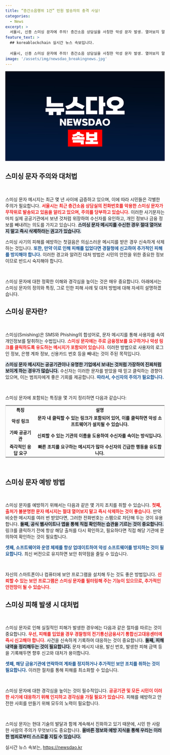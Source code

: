 ```yaml
---
title: “층간소음행위 1건” 민원 발송자의 충격 사실!
categories:
  - News
excerpt: >
  서울시, 신종 스미싱 문자에 주의! 층간소음 상담실을 사칭한 악성 문자 발생. 열어보지 말고 즉시 삭제하고, 피해 시 신고해야!
feature_text: >
  ## koreablockchain 실시간 뉴스 속보입니다.

  서울시, 신종 스미싱 문자에 주의! 층간소음 상담실을 사칭한 악성 문자 발생. 열어보지 말고 즉시 삭제하고, 피해 시 신고해야!
image: '/assets/img/newsdao_breakingnews.jpg'
---
```


<p><img src="/assets/img/newsdao_breakingnews.jpg" alt="koreablockchain 속보" /></p>

<h2 data-ke-size="size26">스미싱 문자 주의와 대처법</h2>

<p data-ke-size="size16">&nbsp;</p>

<p>스미싱 문자 메시지는 최근 몇 년 사이에 급증하고 있으며, 이에 따라 시민들은 각별한 주의가 필요합니다. <b><span style="color: #ee2323;">서울시는 최근 층간소음 상담실의 전화번호를 악용한 스미싱 문자가 무작위로 발송되고 있음을 알리고 있으며, 주의를 당부하고 있습니다.</span></b> 이러한 사기문자는 마치 실제 공공기관에서 보낸 것처럼 위장하여 수신자를 유인하고, 개인 정보나 금융 정보를 빼내려는 의도를 가지고 있습니다. <b><span style="background-color: #21538527;">스미싱 문자 메시지를 수신한 경우 절대 열어보지 말고 즉시 삭제하라는 권고가 있습니다.</span></b> </p>

<p>스미싱 사기의 피해를 예방하는 첫걸음은 의심스러운 메시지를 받은 경우 신속하게 삭제하는 것입니다. <b><span style="color: #1a5490;">또한, 만약 이로 인해 피해를 입었다면 경찰청에 신고하여 추가적인 피해를 방지해야 합니다.</span></b> 이러한 경고와 알려진 대처 방법은 시민의 안전을 위한 중요한 정보이므로 반드시 숙지해야 합니다.</p>

<p data-ke-size="size16">&nbsp;</p>

<p>스미싱 문자에 대한 정확한 이해와 경각심을 높이는 것은 매우 중요합니다. 아래에서는 스미싱 문자의 정의와 특징, 그로 인한 피해 사례 및 대처 방법에 대해 자세히 설명하겠습니다.</p>

<h2 data-ke-size="size26">스미싱 문자란?</h2>

<p data-ke-size="size16">&nbsp;</p>

<p>스미싱(Smishing)은 SMS와 Phishing의 합성어로, 문자 메시지를 통해 사용자를 속여 개인정보를 탈취하는 수법입니다. <b><span style="color: #ee2323;">스미싱 문자에는 주로 금융정보를 요구하거나 악성 링크를 클릭하도록 유도하는 메시지가 포함되어 있습니다.</span></b> 이러한 방법으로 사용자의 로그인 정보, 은행 계좌 정보, 신용카드 번호 등을 빼내는 것이 주된 목적입니다. </p>

<p><b><span style="background-color: #21538527;">스미싱 문자 메시지는 공공기관이나 유명한 기업에서 보내는 것처럼 가장하여 진짜처럼 보이게 하는 경우가 많습니다.</span></b> 수신자는 이러한 문자를 받았을 때 믿고 클릭하는 경향이 있으며, 이는 범죄자에게 좋은 기회를 제공합니다. <b><span style="color: #1a5490;">따라서, 수신자의 주의가 필요합니다.</span></b></p>

<p data-ke-size="size16">&nbsp;</p>

<p>스미싱 문자에 포함되는 특징을 몇 가지 정리하면 다음과 같습니다:</p>

<table style="width: 100%; border: 1px solid #ddd;">
  <tr>
    <th style="text-align: center;">특징</th>
    <th style="text-align: center;">설명</th>
  </tr>
  <tr>
    <td style="text-align: center; height: 17px;"><b>악성 링크</b></td>
    <td style="text-align: center; height: 17px;"><b>문자 내 클릭할 수 있는 링크가 포함되어 있어, 이를 클릭하면 악성 소프트웨어가 설치될 수 있습니다.</b></td>
  </tr>
  <tr>
    <td style="text-align: center; height: 17px;"><b>가짜 공공기관</b></td>
    <td style="text-align: center; height: 17px;"><b>신뢰할 수 있는 기관의 이름을 도용하여 수신자를 속이는 방식입니다.</b></td>
  </tr>
  <tr>
    <td style="text-align: center; height: 17px;"><b>즉각적인 응답 요구</b></td>
    <td style="text-align: center; height: 17px;"><b>빠른 조치를 요구하는 메시지가 많아 수신자의 긴급한 행동을 유도합니다.</b></td>
  </tr>
</table>

<p data-ke-size="size16">&nbsp;</p>

<h2 data-ke-size="size26">스미싱 문자 예방 방법</h2>

<p data-ke-size="size16">&nbsp;</p>

<p>스미싱 문자를 예방하기 위해서는 다음과 같은 몇 가지 조치를 취할 수 있습니다. <b><span style="color: #ee2323;">첫째, 출처가 불분명한 문자 메시지는 절대 열어보지 말고 즉시 삭제하는 것이 좋습니다.</span></b> 만약 비슷한 메시지를 여러 번 받았다면, 그러한 전화번호는 스팸으로 차단해 두는 것이 유용합니다. <b><span style="background-color: #21538527;">둘째, 공식 웹사이트나 앱을 통해 직접 확인하는 습관을 기르는 것이 중요합니다.</span></b> 링크를 클릭하기 전에 항상 해당 출처를 다시 확인하고, 필요하다면 직접 해당 기관에 문의하여 확인하는 것이 필요합니다. </p>

<p><b><span style="color: #1a5490;">셋째, 소프트웨어와 운영 체제를 항상 업데이트하여 악성 소프트웨어를 방지하는 것이 필요합니다.</span></b> 최신 버전으로 유지하면 보안 취약점을 줄일 수 있습니다. </p>

<p data-ke-size="size16">&nbsp;</p>

<p>자신의 스마트폰이나 컴퓨터에 보안 프로그램을 설치해 두는 것도 좋은 방법입니다. <b><span style="color: #ee2323;">신뢰할 수 있는 보안 프로그램은 스미싱 문자를 필터링해 주는 기능이 있으므로, 추가적인 안전망이 될 수 있습니다.</span></b></p>

<h2 data-ke-size="size26">스미싱 피해 발생 시 대처법</h2>

<p data-ke-size="size16">&nbsp;</p>

<p>스미싱 문자로 인해 실질적인 피해가 발생한 경우에는 다음과 같은 절차를 따르는 것이 중요합니다. <b><span style="color: #ee2323;">우선, 피해를 입었을 경우 경찰청의 전기통신금융사기 통합신고대응센터에 즉시 신고해야 합니다.</span></b> 사건을 신속하게 기록하여 대응하는 것이 중요합니다. <b><span style="background-color: #21538527;">둘째, 피해 내역을 정리해두는 것이 필요합니다.</span></b> 문자 메시지 내용, 발신 번호, 발생한 피해 금액 등을 기록해두면 향후 신고와 대처가 용이합니다.</p>

<p><b><span style="color: #1a5490;">셋째, 해당 금융기관에 연락하여 계좌를 정지하거나 추가적인 보안 조치를 취하는 것이 필요합니다.</span></b> 이러한 절차를 통해 피해를 최소화할 수 있습니다.</p>

<p data-ke-size="size16">&nbsp;</p>

<p>스미싱 문자에 대한 경각심을 높이는 것이 필수적입니다. <b><span style="color: #ee2323;">공공기관 및 모든 시민이 이러한 사기에 대응하기 위해 인지하고 경각심을 가질 필요가 있습니다.</span></b> 피해를 예방하고 안전한 사회를 만들기 위해 모두의 노력이 필요합니다. </p>

<p data-ke-size="size16">&nbsp;</p> 

<p>스미싱 문자는 현대 기술의 발달과 함께 계속해서 진화하고 있기 때문에, 시민 한 사람 한 사람의 주의가 무엇보다도 중요합니다. <b><span style="background-color: #21538527;">올바른 정보와 예방 지식을 통해 우리는 이러한 범죄로부터 스스로를 지킬 수 있습니다.</span></b></p>
실시간 뉴스 속보는, <a href="https://newsdao.kr" rel="dofollow">https://newsdao.kr</a>


